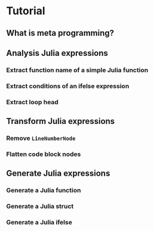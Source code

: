 # Tutorial

## What is meta programming?

## Analysis Julia expressions
### Extract function name of a simple Julia function

### Extract conditions of an ifelse expression

### Extract loop head

## Transform Julia expressions

### Remove `LineNumberNode`
### Flatten code block nodes

## Generate Julia expressions

### Generate a Julia function
### Generate a Julia struct
### Generate a Julia ifelse
